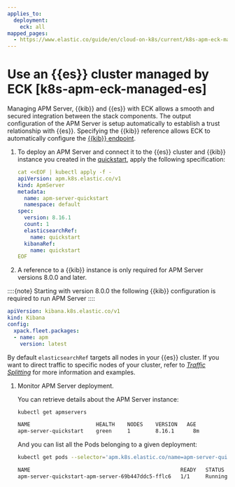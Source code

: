 ```yaml
---
applies_to:
  deployment:
    eck: all
mapped_pages:
  - https://www.elastic.co/guide/en/cloud-on-k8s/current/k8s-apm-eck-managed-es.html
---
```


# Use an {{es}} cluster managed by ECK [k8s-apm-eck-managed-es]

Managing APM Server, {{kib}} and {{es}} with ECK allows a smooth and secured integration between the stack components. The output configuration of the APM Server is setup automatically to establish a trust relationship with {{es}}. Specifying the {{kib}} reference allows ECK to automatically configure the [{{kib}} endpoint](/solutions/observability/apm/configure-kibana-endpoint.md).

1. To deploy an APM Server and connect it to the {{es}} cluster and {{kib}} instance you created in the [quickstart](deploy-an-orchestrator.md), apply the following specification:

    ```yaml
    cat <<EOF | kubectl apply -f -
    apiVersion: apm.k8s.elastic.co/v1
    kind: ApmServer
    metadata:
      name: apm-server-quickstart
      namespace: default
    spec:
      version: 8.16.1
      count: 1
      elasticsearchRef:
        name: quickstart
      kibanaRef:
        name: quickstart
    EOF
    ```

1. A reference to a {{kib}} instance is only required for APM Server versions 8.0.0 and later.


::::{note}
Starting with version 8.0.0 the following {{kib}} configuration is required to run APM Server
::::


```yaml
apiVersion: kibana.k8s.elastic.co/v1
kind: Kibana
config:
  xpack.fleet.packages:
  - name: apm
    version: latest
```

By default `elasticsearchRef` targets all nodes in your {{es}} cluster. If you want to direct traffic to specific nodes of your cluster, refer to [*Traffic Splitting*](requests-routing-to-elasticsearch-nodes.md) for more information and examples.

1. Monitor APM Server deployment.

    You can retrieve details about the APM Server instance:

    ```sh
    kubectl get apmservers
    ```

    ```sh
    NAME                     HEALTH    NODES    VERSION   AGE
    apm-server-quickstart    green     1        8.16.1      8m
    ```

    And you can list all the Pods belonging to a given deployment:

    ```sh
    kubectl get pods --selector='apm.k8s.elastic.co/name=apm-server-quickstart'
    ```

    ```sh
    NAME                                                READY   STATUS    RESTARTS   AGE
    apm-server-quickstart-apm-server-69b447ddc5-fflc6   1/1     Running   0          2m50s
    ```
